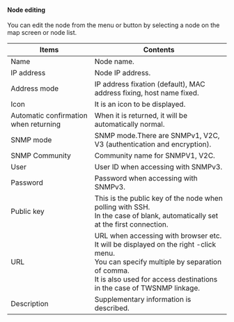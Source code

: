 #### Node editing
<div class="text-xl">
You can edit the node from the menu or button by selecting a node on the map screen or node list.
</div>

<div class="text-sm">

| Items | Contents |
| ---- | ---- |
| Name | Node name.|
| IP address | Node IP address.|
| Address mode | IP address fixation (default), MAC address fixing, host name fixed.|
| Icon | It is an icon to be displayed.|
| Automatic confirmation when returning | When it is returned, it will be automatically normal.|
| SNMP mode | SNMP mode.There are SNMPv1, V2C, V3 (authentication and encryption).|
| SNMP Community | Community name for SNMPV1, V2C.|
| User | User ID when accessing with SNMPv3.|
| Password | Password when accessing with SNMPv3.|
| Public key | This is the public key of the node when polling with SSH.<br> In the case of blank, automatically set at the first connection.|
| URL | URL when accessing with browser etc.<br> It will be displayed on the right -click menu.<BR> You can specify multiple by separation of comma.<br> It is also used for access destinations in the case of TWSNMP linkage.|
| Description | Supplementary information is described.|

</div>


